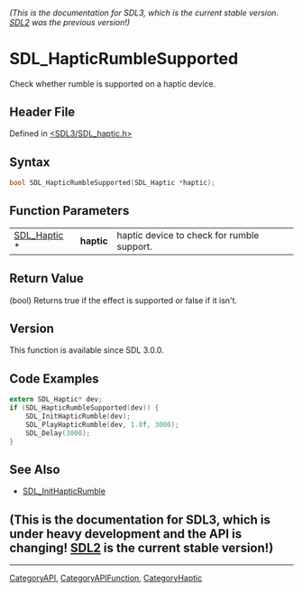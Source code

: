 ###### (This is the documentation for SDL3, which is the current stable version. [SDL2](https://wiki.libsdl.org/SDL2/) was the previous version!)
# SDL_HapticRumbleSupported

Check whether rumble is supported on a haptic device.

## Header File

Defined in [<SDL3/SDL_haptic.h>](https://github.com/libsdl-org/SDL/blob/main/include/SDL3/SDL_haptic.h)

## Syntax

```c
bool SDL_HapticRumbleSupported(SDL_Haptic *haptic);
```

## Function Parameters

|                            |            |                                            |
| -------------------------- | ---------- | ------------------------------------------ |
| [SDL_Haptic](SDL_Haptic) * | **haptic** | haptic device to check for rumble support. |

## Return Value

(bool) Returns true if the effect is supported or false if it isn't.

## Version

This function is available since SDL 3.0.0.

## Code Examples

```c
extern SDL_Haptic* dev;
if (SDL_HapticRumbleSupported(dev)) {
    SDL_InitHapticRumble(dev);
    SDL_PlayHapticRumble(dev, 1.0f, 3000);
    SDL_Delay(3000);
}
```

## See Also

- [SDL_InitHapticRumble](SDL_InitHapticRumble)


## (This is the documentation for SDL3, which is under heavy development and the API is changing! [SDL2](https://wiki.libsdl.org/SDL2/) is the current stable version!)



----
[CategoryAPI](CategoryAPI), [CategoryAPIFunction](CategoryAPIFunction), [CategoryHaptic](CategoryHaptic)

